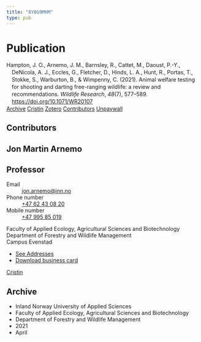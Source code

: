 ```yaml
---
title: "8Y8G9MHM"
type: pub
---
```

<h1>Publication</h1>
<article id="csl-bib-container-8Y8G9MHM" class="csl-bib-container">
  <div class="csl-bib-body" style="line-height: 1.35; padding-left: 1em; text-indent:-1em;">
  <div class="csl-entry">Hampton, J. O., Arnemo, J. M., Barnsley, R., Cattet, M., Daoust, P.-Y., DeNicola, A. J., Eccles, G., Fletcher, D., Hinds, L. A., Hunt, R., Portas, T., Stokke, S., Warburton, B., &amp; Wimpenny, C. (2021). Animal welfare testing for shooting and darting free-ranging wildlife: a review and recommendations. <i>Wildlife Research</i>, <i>48</i>(7), 577&#x2013;589. <a href="https://doi.org/10.1071/WR20107">https://doi.org/10.1071/WR20107</a></div>
</div>
  <div class="csl-bib-buttons">
    <a href="#taxonomy-article-8Y8G9MHM" class="csl-bib-button">Archive</a>
    <a href alt="Cristin URL" class="csl-bib-button">Cristin</a>
    <a href alt="Zotero URL" class="csl-bib-button">Zotero</a>
    <a href="#contributors-article-8Y8G9MHM" class="csl-bib-button">Contributors</a>
    <a href="https://www.publish.csiro.au/wr/pdf/WR20107" class="csl-bib-button">Unpaywall</a>
  </div>
  <div id="csl-bib-meta-container-8Y8G9MHM"></div>
</article>
<div id="csl-bib-meta-8Y8G9MHM" class="csl-bib-meta">
  <article id="contributors-article-8Y8G9MHM" class="contributors-article">
    <h1>Contributors</h1>
    <div class="personas">
<div class="vrtx-hinn-person-card">
<div class="photo">
<i class="lar la-user-circle missing-person"></i>
</div>
<div class="info">
<hgroup><h1>Jon Martin Arnemo</h1>
<h2>Professor</h2>
</hgroup><dl>
<dt>Email</dt>
<dd>
<a href="mailto:jon.arnemo@inn.no">jon.arnemo@inn.no</a>
</dd>
<dt>Phone number</dt>
<dd><a href="tel:+4762430820">
+47 62 43 08 20
</a></dd>
<dt>Mobile number</dt>
<dd><a href="tel:+4799585019">
+47 995 85 019
</a></dd>
</dl>
<p>
Faculty of Applied Ecology, Agricultural Sciences and Biotechnology<br>
Department of Forestry and Wildlife Management<br>
Campus Evenstad
</p>
<ul class="vrtx-hinn-links">
<li><a href="https://www.inn.no/english/find-an-employee/jon-arnemo.html#vrtx-hinn-addresses">See Addresses</a></li>
<li><a href="https://www.inn.no/english/find-an-employee/jon-arnemo.html?vrtx=vcf">Download business card</a></li>
</ul>
</div>
</div>
<a href="https://app.cristin.no/persons/show.jsf?id=328246" alt="Cristin URL" class="personas-cristin">Cristin</a>
</div>
  </article>
  <article id="taxonomy-article-8Y8G9MHM" class="taxonomy-article">
    <h1>Archive</h1>
    <ul>
      <li>Inland Norway University of Applied Sciences</li>
      <li>Faculty of Applied Ecology, Agricultural Sciences and Biotechnology</li>
      <li>Department of Forestry and Wildlife Management</li>
      <li>2021</li>
      <li>April</li>
    </ul>
  </article>
</div>
